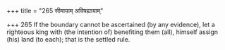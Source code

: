 +++
title = "265 सीमायाम् अविषह्यायाम्"

+++
265	If the boundary cannot be ascertained (by any evidence), let a righteous king with (the intention of) benefiting them (all), himself assign (his) land (to each); that is the settled rule.